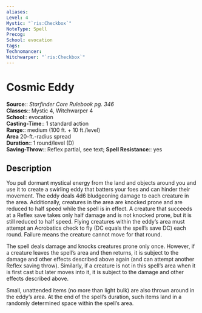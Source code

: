 ```yaml
---
aliases: 
Level: 4
Mystic: "`ris:Checkbox`"
NoteType: Spell
Precog: 
School: evocation 
tags: 
Technomancer: 
Witchwarper: "`ris:Checkbox`"
---
```


# Cosmic Eddy

**Source**:: _Starfinder Core Rulebook pg. 346_  
**Classes**:: Mystic 4, Witchwarper 4  
**School**:: evocation  
**Casting-Time**:: 1 standard action  
**Range**:: medium (100 ft. + 10 ft./level)  
**Area** 20-ft.-radius spread  
**Duration**:: 1 round/level (D)  
**Saving-Throw**:: Reflex partial, see text;
**Spell Resistance**:: yes

## Description

You pull dormant mystical energy from the land and objects around you and use it to create a swirling eddy that batters your foes and can hinder their movement. The eddy deals 4d6 bludgeoning damage to each creature in the area. Additionally, creatures in the area are knocked prone and are reduced to half speed while the spell is in effect. A creature that succeeds at a Reflex save takes only half damage and is not knocked prone, but it is still reduced to half speed. Flying creatures within the eddy’s area must attempt an Acrobatics check to fly (DC equals the spell’s save DC) each round. Failure means the creature cannot move for that round.

The spell deals damage and knocks creatures prone only once. However, if a creature leaves the spell’s area and then returns, it is subject to the damage and other effects described above again (and can attempt another Reflex saving throw). Similarly, if a creature is not in this spell’s area when it is first cast but later moves into it, it is subject to the damage and other effects described above.

Small, unattended items (no more than light bulk) are also thrown around in the eddy’s area. At the end of the spell’s duration, such items land in a randomly determined space within the spell’s area.
